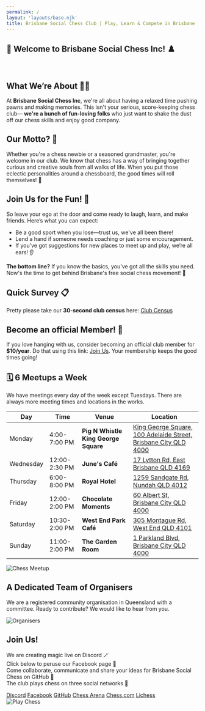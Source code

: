 ```yaml
---
permalink: /
layout: 'layouts/base.njk'
title: Brisbane Social Chess Club | Play, Learn & Compete in Brisbane
---
```


<section class="section">
  <h1><span aria-hidden="true">🎉</span> Welcome to Brisbane Social Chess Inc! <span aria-hidden="true">♟️</span></h1>
  <br />
  <h2>What We’re About <span aria-hidden="true">🧑‍🎨</span></h2>
  <p>
    At <strong>Brisbane Social Chess Inc</strong>, we're all about having a relaxed time pushing pawns and making memories. This
    isn't your serious, score-keeping chess club— <strong>we're a bunch of fun-loving folks</strong> who just want to shake the dust
    off our chess skills and enjoy good company.
  </p>
  <h2>Our Motto? <span aria-hidden="true">🎯</span></h2>
  <p>
    Whether you're a chess newbie or a seasoned grandmaster, you're welcome in our club. We know that chess has a way of bringing
    together curious and creative souls from all walks of life. When you put those eclectic personalities around a chessboard, the
    good times will roll themselves! <span aria-hidden="true">🎊</span>
  </p>
  <h2>Join Us for the Fun! <span aria-hidden="true">🤝</span></h2>
  <p>So leave your ego at the door and come ready to laugh, learn, and make friends. Here’s what you can expect:</p>
  <ul>
    <li>Be a good sport when you lose—trust us, we've all been there!</li>
    <li>Lend a hand if someone needs coaching or just some encouragement.</li>
    <li>If you’ve got suggestions for new places to meet up and play, we’re all ears! <span aria-hidden="true">👂</span></li>
  </ul>
  <p>
    <strong>The bottom line?</strong> If you know the basics, you've got all the skills you need. Now's the time to get behind
    Brisbane's free social chess movement! <span aria-hidden="true">🙌</span>
  </p>
  <h2>Quick Survey <span aria-hidden="true">📋</span></h2>
  <p>Pretty please take our <strong>30-second club census</strong> here: <a href="https://goo.gl/VQGmes">Club Census</a></p>
  <h2>Become an official Member! <span aria-hidden="true">🎈</span></h2>
  <p>
    If you love hanging with us, consider becoming an official club member for <strong>$10/year</strong>. Do that using this link:
    <a href="https://app.joinit.com/o/brisbane-social-chess">Join Us</a>. Your membership keeps the good times going!
  </p>
</section>
<section class="section">
  <h2><span aria-hidden="true">🗓️</span> 6 Meetups a Week</h2>
  <p>We have meetings every day of the week except Tuesdays. There are always more meeting times and locations in the works.</p>
  <table class="custom-table">
    <thead>
      <tr>
        <th scope="col">Day</th>
        <th scope="col">Time</th>
        <th scope="col">Venue</th>
        <th scope="col">Location</th>
      </tr>
    </thead>
    <tbody>
      <tr>
        <td>Monday</td>
        <td>4:00-7:00 PM</td>
        <td>
          <strong>Pig N Whistle King George Square</strong>
        </td>
        <td>
          <a
            href="https://www.google.com/maps/search/?api=1&query=Pig+N+Whistle+King+George+Square%2C+100+Adelaide+Street%2C+Brisbane+City+QLD+4000"
            target="_blank"
            rel="noopener noreferrer"
            >King George Square, 100 Adelaide Street, Brisbane City QLD 4000</a
          >
        </td>
      </tr>
      <tr>
        <td>Wednesday</td>
        <td>12:00-2:30 PM</td>
        <td>
          <strong>June's Café</strong>
        </td>
        <td>
          <a
            href="https://www.google.com/maps/search/?api=1&query=June%27s+Cafe%2C+17+Lytton+Rd%2C+East+Brisbane+QLD+4169"
            target="_blank"
            rel="noopener noreferrer"
            >17 Lytton Rd, East Brisbane QLD 4169</a
          >
        </td>
      </tr>
      <tr>
        <td>Thursday</td>
        <td>6:00-8:00 PM</td>
        <td>
          <strong>Royal Hotel</strong>
        </td>
        <td>
          <a
            href="https://www.google.com/maps/search/?api=1&query=Royal+Hotel%2C+1259+Sandgate+Rd%2C+Nundah+QLD+4012"
            target="_blank"
            rel="noopener noreferrer"
            >1259 Sandgate Rd, Nundah QLD 4012</a
          >
        </td>
      </tr>
      <tr>
        <td>Friday</td>
        <td>12:00-2:00 PM</td>
        <td>
          <strong>Chocolate Moments</strong>
        </td>
        <td>
          <a
            href="https://www.google.com/maps/search/?api=1&query=Chocolate+Moments%2C+60+Albert+St%2C+Brisbane+City+QLD+4000"
            target="_blank"
            rel="noopener noreferrer"
            >60 Albert St, Brisbane City QLD 4000</a
          >
        </td>
      </tr>
      <tr>
        <td>Saturday</td>
        <td>10:30-2:00 PM</td>
        <td>
          <strong>West End Park Café</strong>
        </td>
        <td>
          <a
            href="https://www.google.com/maps/search/?api=1&query=West+End+Park+Cafe%2C+305+Montague+Rd%2C+West+End+QLD+4101"
            target="_blank"
            rel="noopener noreferrer"
            >305 Montague Rd, West End QLD 4101</a
          >
        </td>
      </tr>
      <tr>
        <td>Sunday</td>
        <td>11:00-2:00 PM</td>
        <td>
          <strong>The Garden Room</strong>
        </td>
        <td>
          <a
            href="https://www.google.com/maps/search/?api=1&query=The+Garden+Room%2C+1+Parkland+Blvd%2C+Brisbane+City+QLD+4000"
            target="_blank"
            rel="noopener noreferrer"
            >1 Parkland Blvd, Brisbane City QLD 4000</a
          >
        </td>
      </tr>
    </tbody>
  </table>
  <img src="{{ '/assets/locations.jpg' | url }}" alt="Chess Meetup" />
</section>
<!-- Section 3 -->
<section class="section">
  <h2>A Dedicated Team of Organisers</h2>
  <p>
    We are a registered community organisation in Queensland with a committee. Ready to contribute? We would like to hear from you.
  </p>
  <img src="{{ '/assets/organisers.jpg' | url }}" alt="Organisers" />
</section>
<!-- Section 4 -->
<section class="section">
  <div class="bio">
    <h2>Join Us!</h2>
    <p>
      We are creating magic live on Discord <span aria-hidden="true">🪄</span> <br />
      Click below to peruse our Facebook page <span aria-hidden="true">📄</span> <br />
      Come collaborate, communicate and share your ideas for Brisbane Social Chess on GitHub <span aria-hidden="true">🚀</span>
      <br />
      The club plays chess on three social networks <span aria-hidden="true">💃</span>
    </p>
  </div>
  <div class="button-group">
    <a href="https://discord.com/invite/JWBKhQmzvD" class="button">Discord</a>
    <a href="https://www.facebook.com/BrisbaneSocialChess/" class="button">Facebook</a>
    <a href="https://github.com/brisbanesocialchess" class="button">GitHub</a>
    <a href="https://worldchess.com/community/bsc" class="button">Chess Arena</a>
    <a href="https://www.chess.com/club/brisbane-social-chess" class="button">Chess.com</a>
    <a href="https://lichess.org/team/brisbane-social-chess" class="button">Lichess</a>
  </div>
  <img src="{{ '/assets/background-smaller.jpg' | url }}" alt="Play Chess" />
</section>

<!-- # Welcome to My Eleventy Blog

## Posts

<ul>
{% for post in collections.posts %}
  <li>
    <a href="{{ post.url }}">{{ post.data.title }}</a> - {{ post.date | date("yyyy-MM-dd") }}
  </li>
{% endfor %}
</ul>

## Categories

<ul>
{% for category in collections.categories %}
  <li><a href="/categories/{{ category | slug }}/">{{ category }}</a></li>
{% endfor %}
</ul>

## Tags

<ul>
{% for tag in collections.tags %}
  <li><a href="/tags/{{ tag | slug }}/">{{ tag }}</a></li>
{% endfor %}
</ul> -->
